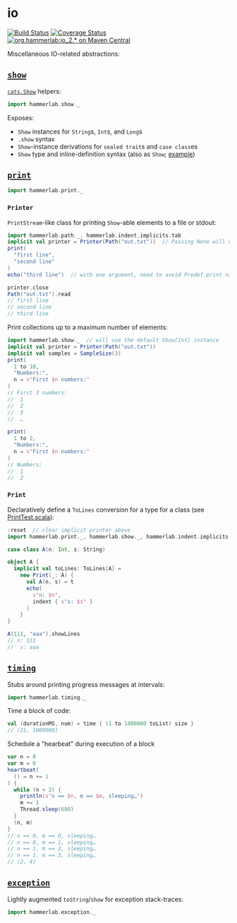 # io

[![Build Status](https://travis-ci.org/hammerlab/io-utils.svg?branch=master)](https://travis-ci.org/hammerlab/io-utils)
[![Coverage Status](https://coveralls.io/repos/github/hammerlab/io-utils/badge.svg?branch=master)](https://coveralls.io/github/hammerlab/io-utils?branch=master)
[![org.hammerlab:io_2.* on Maven Central](https://img.shields.io/maven-central/v/org.hammerlab/io_2.11.svg?maxAge=600&label=org.hammerlab:io_2.1[12])](http://search.maven.org/#search%7Cga%7C1%7Corg.hammerlab%20io)

Miscellaneous IO-related abstractions:

## [`show`](src/main/scala/hammerlab/show.scala)

[`cats.Show`](https://github.com/typelevel/cats/blob/v0.9.0/core/src/main/scala/cats/Show.scala) helpers:

```scala
import hammerlab.show._
```

Exposes:

- `Show` instances for `String`s, `Int`s, and `Long`s
- `.show` syntax
- `Show`-instance derivations for `sealed trait`s and `case class`es
- `Show` type and inline-definition syntax (also as `Show`; [example](src/main/scala/org/hammerlab/io/print/Line.scala#L12))


## [`print`](src/main/scala/hammerlab/print.scala)

```scala
import hammerlab.print._
```

### `Printer`
`PrintStream`-like class for printing `Show`-able elements to a file or stdout:

```scala
import hammerlab.path._, hammerlab.indent.implicits.tab
implicit val printer = Printer(Path("out.txt"))  // Passing None will write to stdout
print(
  "first line",
  "second line"
)
echo("third line")  // with one argument, need to avoid Predef.print name collision

printer.close
Path("out.txt").read
// first line
// second line
// third line
```

Print collections up to a maximum number of elements:

```scala
import hammerlab.show._  // will use the default Show[Int] instance
implicit val printer = Printer(Path("out.txt"))
implicit val samples = SampleSize(3)
print(
  1 to 10,
  "Numbers:",
  n ⇒ s"First $n numbers:"
)
// First 3 numbers:
// 	1
// 	2
// 	3
// 	…

print(
  1 to 2,
  "Numbers:",
  n ⇒ s"First $n numbers:"
)
// Numbers:
// 	1
// 	2
```

### `Print`
Declaratively define a `ToLines` conversion for a type for a class (see [PrintTest.scala](src/test/scala/org/hammerlab/io/PrintTest.scala)):

```scala
:reset  // clear implicit printer above
import hammerlab.print._, hammerlab.show._, hammerlab.indent.implicits.tab

case class A(n: Int, s: String)

object A {
  implicit val toLines: ToLines[A] =
    new Print(_: A) {
      val A(n, s) = t
      echo(
        s"n: $n",
        indent { s"s: $s" }
      )
    }
}

A(111, "aaa").showLines
// n: 111
// 	s: aaa
```

## [`timing`](src/main/scala/hammerlab/timing.scala)

Stubs around printing progress messages at intervals:

```scala
import hammerlab.timing._
```

Time a block of code:

```scala
val (durationMS, num) = time { (1 to 1000000 toList) size }
// (21, 1000000)
```

Schedule a "hearbeat" during execution of a block

```scala
var n = 0
var m = 0
heartbeat(
  () ⇒ n += 1
) {
  while (n < 2) {
	println(s"n == $n, m == $m, sleeping…")
	m += 1
	Thread.sleep(600)
  }
  (n, m)
}
// n == 0, m == 0, sleeping…
// n == 0, m == 1, sleeping…
// n == 1, m == 2, sleeping…
// n == 1, m == 3, sleeping…
// (2, 4)
```

## [`exception`](src/main/scala/hammerlab/exception.scala)

Lightly augmented `toString`/`show` for exception stack-traces:

```scala
import hammerlab.exception._
```

